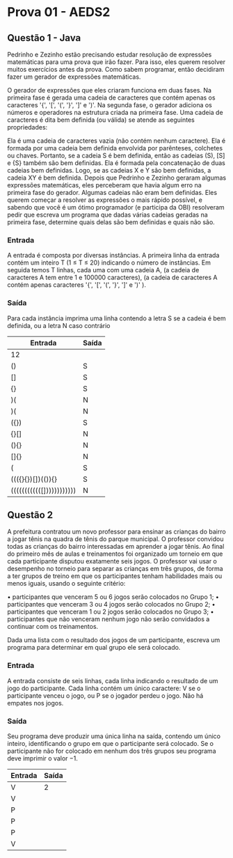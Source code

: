 # Prova 01 - AEDS2 

## Questão 1 - Java

Pedrinho e Zezinho estão precisando estudar resolução de expressões matemáticas para uma prova que irão fazer. Para isso, eles querem resolver muitos exercícios antes da prova. Como sabem programar, então decidiram fazer um gerador de expressões matemáticas.

O gerador de expressões que eles criaram funciona em duas fases. Na primeira fase é gerada uma cadeia de caracteres que contém apenas os caracteres '{', '[', '(', '}', ']' e ')'. Na segunda fase, o gerador adiciona os números e operadores na estrutura criada na primeira fase. Uma cadeia de caracteres é dita bem definida (ou válida) se atende as seguintes propriedades:

Ela é uma cadeia de caracteres vazia (não contém nenhum caractere). Ela é formada por uma cadeia bem definida envolvida por parênteses, colchetes ou chaves. Portanto, se a cadeia S é bem definida, então as cadeias (S), [S] e {S} também são bem definidas. Ela é formada pela concatenação de duas cadeias bem definidas. Logo, se as cadeias X e Y são bem definidas, a cadeia XY é bem definida. Depois que Pedrinho e Zezinho geraram algumas expressões matemáticas, eles perceberam que havia algum erro na primeira fase do gerador. Algumas cadeias não eram bem definidas. Eles querem começar a resolver as expressões o mais rápido possível, e sabendo que você é um ótimo programador (e participa da OBI) resolveram pedir que escreva um programa que dadas várias cadeias geradas na primeira fase, determine quais delas são bem definidas e quais não são.

### Entrada
A entrada é composta por diversas instâncias. A primeira linha da entrada contém um inteiro T (1 ≤ T ≤ 20) indicando o número de instâncias. Em seguida temos T linhas, cada uma com uma cadeia A, (a cadeia de caracteres A tem entre 1 e 100000 caracteres), (a cadeia de caracteres A contém apenas caracteres '{', '[', '(', '}', ']' e ')' ).

### Saída
Para cada instância imprima uma linha contendo a letra S se a cadeia é bem definida, ou a letra N caso contrário

| Entrada   | Saída |
|-----------|-------|
| 12        |       |
| ()        | S     |
| []        | S     |
| {}        | S     |
| )(        | N     |
| )(        | N     |
| ({})      | S     |
| {}[]      | N     |
| (){}      | N     |
| []{}      | N     |
| (         | S     |
| ((({}{})[])(()){} | S     |
| ((((((((((([]))))))))))) | N     |


## Questão 2

A prefeitura contratou um novo professor para ensinar as crianças do bairro a jogar tênis na quadra de tênis do parque municipal. O professor convidou todas as crianças do bairro interessadas em aprender a jogar tênis. Ao final do primeiro mês de aulas e treinamentos foi organizado um torneio em que cada participante disputou exatamente seis jogos.
O professor vai usar o desempenho no torneio para separar as crianças em três grupos, de forma a ter grupos de treino em que os participantes tenham habilidades mais ou menos iguais, usando o seguinte critério:

• participantes que venceram 5 ou 6 jogos serão colocados no Grupo 1;
• participantes que venceram 3 ou 4 jogos serão colocados no Grupo 2;
• participantes que venceram 1 ou 2 jogos serão colocados no Grupo 3;
• participantes que não venceram nenhum jogo não serão convidados a continuar com os treinamentos.

Dada uma lista com o resultado dos jogos de um participante, escreva um programa para determinar em qual grupo ele será colocado.

### Entrada
A entrada consiste de seis linhas, cada linha indicando o resultado de um jogo do participante. Cada linha contém um único caractere: V se o participante venceu o jogo, ou P se o jogador perdeu o jogo. Não há empates nos jogos.

### Saída
Seu programa deve produzir uma única linha na saída, contendo um único inteiro, identificando o grupo em que o participante será colocado. Se o participante não for colocado em nenhum dos três grupos seu programa deve imprimir o valor −1.

| Entrada | Saída |
|---------|-------|
| V       | 2     |
| V       |       |
| P       |       |
| P       |       |
| P       |       |
| V       |       |


